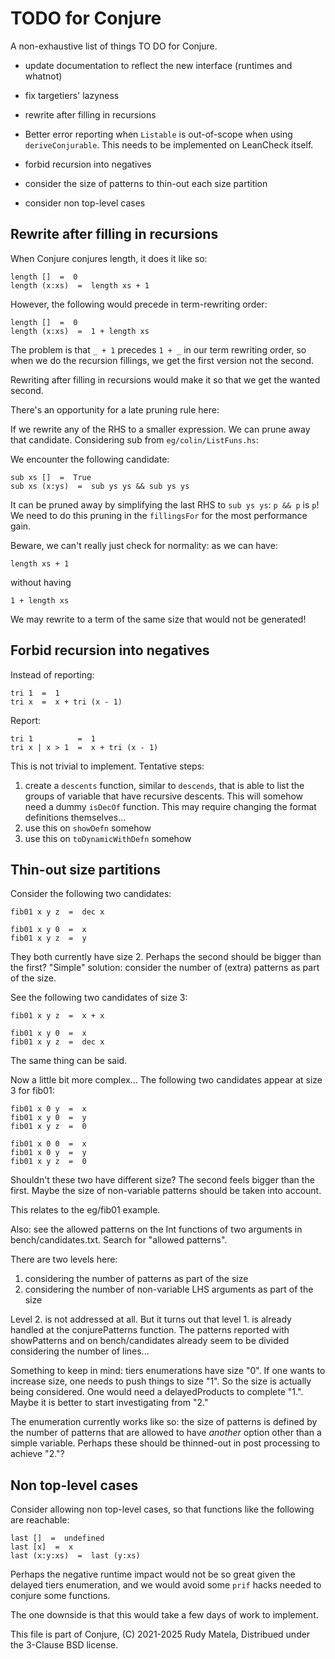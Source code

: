 TODO for Conjure
================

A non-exhaustive list of things TO DO for Conjure.

* update documentation to reflect the new interface (runtimes and whatnot)

* fix targetiers' lazyness

* rewrite after filling in recursions

* Better error reporting when `Listable` is out-of-scope when using `deriveConjurable`.
  This needs to be implemented on LeanCheck itself.

* forbid recursion into negatives

* consider the size of patterns to thin-out each size partition

* consider non top-level cases


## Rewrite after filling in recursions

When Conjure conjures length, it does it like so:

	length []  =  0
	length (x:xs)  =  length xs + 1

However, the following would precede in term-rewriting order:

	length []  =  0
	length (x:xs)  =  1 + length xs

The problem is that `_ + 1` precedes `1 + _` in our term rewriting order,
so when we do the recursion fillings, we get the first version not the second.

Rewriting after filling in recursions would make it so that we get the wanted
second.

There's an opportunity for a late pruning rule here:

If we rewrite any of the RHS to a smaller expression.  We can prune away that
candidate.  Considering sub from `eg/colin/ListFuns.hs`:

We encounter the following candidate:

	sub xs []  =  True
	sub xs (x:ys)  =  sub ys ys && sub ys ys

It can be pruned away by simplifying the last RHS to `sub ys ys`:
`p && p` is `p`!
We need to do this pruning in the `fillingsFor` for the most performance gain.

Beware,
we can't really just check for normality: as we can have:

	length xs + 1

without having

	1 + length xs

We may rewrite to a term of the same size that would not be generated!


## Forbid recursion into negatives

Instead of reporting:

	tri 1  =  1
	tri x  =  x + tri (x - 1)

Report:

	tri 1          =  1
	tri x | x > 1  =  x + tri (x - 1)

This is not trivial to implement.
Tentative steps:

1. create a `descents` function, similar to `descends`,
   that is able to list the groups of variable that have recursive descents.
   This will somehow need a dummy `isDecOf` function.
   This may require changing the format definitions themselves...
2. use this on `showDefn` somehow
3. use this on `toDynamicWithDefn` somehow


## Thin-out size partitions

Consider the following two candidates:

	fib01 x y z  =  dec x

	fib01 x y 0  =  x
	fib01 x y z  =  y

They both currently have size 2.
Perhaps the second should be bigger than the first?
"Simple" solution:
consider the number of (extra) patterns as part of the size.

See the following two candidates of size 3:

	fib01 x y z  =  x + x

	fib01 x y 0  =  x
	fib01 x y z  =  dec x

The same thing can be said.

Now a little bit more complex...
The following two candidates appear at size 3 for fib01:

	fib01 x 0 y  =  x
	fib01 x y 0  =  y
	fib01 x y z  =  0

	fib01 x 0 0  =  x
	fib01 x 0 y  =  y
	fib01 x y z  =  0

Shouldn't these two have different size?
The second feels bigger than the first.
Maybe the size of non-variable patterns should be taken into account.

This relates to the eg/fib01 example.

Also:
see the allowed patterns on the Int functions of two arguments
in bench/candidates.txt.  Search for "allowed patterns".

There are two levels here:

1. considering the number of patterns as part of the size
2. considering the number of non-variable LHS arguments as part of the size

Level 2. is not addressed at all.  But it turns out that level 1. is already
handled at the conjurePatterns function.  The patterns reported with showPatterns
and on bench/candidates already seem to be divided considering the number of
lines...

Something to keep in mind: tiers enumerations have size "0".
If one wants to increase size, one needs to push things to size "1".
So the size is actually being considered.  One would need a delayedProducts to
complete "1.".  Maybe it is better to start investigating from "2."

The enumeration currently works like so:
the size of patterns is defined by the number of patterns that are allowed to
have _another_ option other than a simple variable.
Perhaps these should be thinned-out in post processing to achieve "2."?


## Non top-level cases

Consider allowing non top-level cases,
so that functions like the following are reachable:

	last []  =  undefined
	last [x]  =  x
	last (x:y:xs)  =  last (y:xs)

Perhaps the negative runtime impact would not be so great
given the delayed tiers enumeration,
and we would avoid some `prif` hacks
needed to conjure some functions.

The one downside is that this would take a few days of work to implement.


This file is part of Conjure,
(C) 2021-2025 Rudy Matela,
Distribued under the 3-Clause BSD license.
